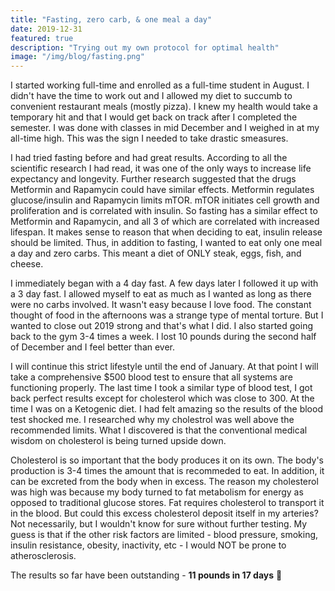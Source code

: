 ```yaml
---
title: "Fasting, zero carb, & one meal a day"
date: 2019-12-31
featured: true
description: "Trying out my own protocol for optimal health"
image: "/img/blog/fasting.png"
---
```


I started working full-time and enrolled as a full-time student in August. I didn't have the time to work out and I allowed my diet to succumb to convenient restaurant meals (mostly pizza). I knew my health would take a temporary hit and that I would get back on track after I completed the semester. I was done with classes in mid December and I weighed in at my all-time high. This was the sign I needed to take drastic smeasures.

I had tried fasting before and had great results. According to all the scientific research I had read, it was one of the only ways to increase life expectancy and longevity. Further research suggested that the drugs Metformin and Rapamycin could have similar effects. Metformin regulates glucose/insulin and Rapamycin limits mTOR. mTOR initiates cell growth and proliferation and is correlated with insulin. So fasting has a similar effect to Metformin and Rapamycin, and all 3 of which are correlated with increased lifespan. It makes sense to reason that when deciding to eat, insulin release should be limited. Thus, in addition to fasting, I wanted to eat only one meal a day and zero carbs. This meant a diet of ONLY steak, eggs, fish, and cheese.

I immediately began with a 4 day fast. A few days later I followed it up with a 3 day fast. I allowed myself to eat as much as I wanted as long as there were no carbs involved. It wasn't easy because I love food. The constant thought of food in the afternoons was a strange type of mental torture. But I wanted to close out 2019 strong and that's what I did. I also started going back to the gym 3-4 times a week. I lost 10 pounds during the second half of December and I feel better than ever.

I will continue this strict lifestyle until the end of January. At that point I will take a comprehensive \$500 blood test to ensure that all systems are functioning properly. The last time I took a similar type of blood test, I got back perfect results except for cholesterol which was close to 300. At the time I was on a Ketogenic diet. I had felt amazing so the results of the blood test shocked me. I researched why my cholestrol was well above the recommended limits. What I discovered is that the conventional medical wisdom on cholesterol is being turned upside down.

Cholesterol is so important that the body produces it on its own. The body's production is 3-4 times the amount that is recommeded to eat. In addition, it can be excreted from the body when in excess. The reason my cholesterol was high was because my body turned to fat metabolism for energy as opposed to traditional glucose stores. Fat requires cholesterol to transport it in the blood. But could this excess cholesterol deposit itself in my arteries? Not necessarily, but I wouldn't know for sure without further testing. My guess is that if the other risk factors are limited - blood pressure, smoking, insulin resistance, obesity, inactivity, etc - I would NOT be prone to atherosclerosis.

The results so far have been outstanding - **11 pounds in 17 days** 💪
